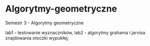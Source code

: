 # Algorytmy-geometryczne
Semestr 3 - Algorytmy geometryczne

lab1 - testowanie wyznaczników,
lab2 - algorytmy grahama i jarvisa znajdowania otoczki wypukłej;
